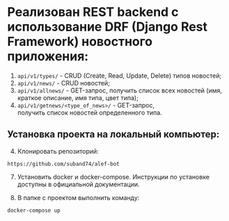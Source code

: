 # Реализован REST backend с использование DRF (Django Rest Framework) новостного приложения:
1. `api/v1/types/` - CRUD (Create, Read, Update, Delete) типов новостей;
2. `api/v1/news/` - CRUD новостей;
3. `api/v1/allnews/` - GET-запрос, получить список всех новостей (имя, краткое описание, имя типа, цвет типа);
4. `api/v1/getnews/<type_of_news>/` - GET-запрос, получить список новостей определенного типа.


## Установка проекта на локальный компьютер:

4. Клонировать репозиторий:

```
https://github.com/suband74/alef-bot
```

7. Установить docker и docker-compose. Инструкции по установке доступны в официальной документации.

8. В папке с проектом выполнить команду:

```
docker-compose up
```